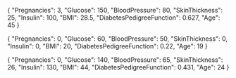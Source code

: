 <!-- Result 0 -->
{
    "Pregnancies": 3,
    "Glucose": 150,
    "BloodPressure": 80,
    "SkinThickness": 25,
    "Insulin": 100,
    "BMI": 28.5,
    "DiabetesPedigreeFunction": 0.627,
    "Age": 45
}

{
    "Pregnancies": 0,
    "Glucose": 60,
    "BloodPressure": 50,
    "SkinThickness": 0,
    "Insulin": 0,
    "BMI": 20,
    "DiabetesPedigreeFunction": 0.22,
    "Age": 19
}

<!-- Result 1 -->
{
    "Pregnancies": 0,
    "Glucose": 140,
    "BloodPressure": 65,
    "SkinThickness": 26,
    "Insulin": 130,
    "BMI": 44,
    "DiabetesPedigreeFunction": 0.431,
    "Age": 24
}